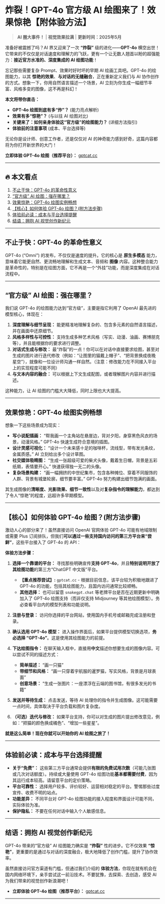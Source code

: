 # 炸裂！GPT-4o 官方级 AI 绘图来了！效果惊艳【附体验方法】

> **AI 圈大事件！** | **视觉效果拉满** | **更新时间：2025年5月**

准备好被震撼了吗？AI 界又迎来了一次 **“炸裂”** 级的进化——**GPT-4o** 横空出世！它带来的不仅仅是对话速度和理解力的飞跃，更有一个让无数人翘首以盼的超强能力：**接近官方水准的、深度集成的 AI 绘图功能**！

忘记那些需要复杂 Prompt、效果时好时坏的早期 AI 绘画工具吧。GPT-4o 的绘图能力，以其 **惊艳的效果**、**与对话的无缝融合**，正在重新定义我们与 AI 协作创作的方式。想象一下，你用自然语言描述一个场景，AI 立刻为你生成一幅细节丰富、风格多变的图像，这不再是科幻！

**本文将带你直击：**

*   **GPT-4o 绘图到底有多“炸”？** (能力亮点解析)
*   **效果有多“惊艳”？** (与以往 AI 绘图对比)
*   **关键来了：如何亲身体验这“官方级”的绘图能力？** (详细方法指引)
*   **体验前的注意事项** (成本、平台选择等)

无论你是设计师、创意工作者，还是仅仅对 AI 的神奇能力感到好奇，这篇内容都将为你打开新世界的大门！

 **立即体验 GPT-4o 绘图（推荐平台）：** [gptcat.cc](https://gptcat.cc)

---

## 🔥 本文看点
1. [不止于快：GPT-4o 的革命性意义](#不止于快gpt-4o-的革命性意义)
2. [“官方级” AI 绘图：强在哪里？](#官方级-ai-绘图强在哪里)
3. [效果惊艳：GPT-4o 绘图实例畅想](#效果惊艳gpt-4o-绘图实例畅想)
4. [【核心】如何体验 GPT-4o 绘图？(附方法步骤)](#核心如何体验-gpt-4o-绘图附方法步骤)
5. [体验前必读：成本与平台选择提醒](#体验前必读成本与平台选择提醒)
6. [结语：拥抱 AI 视觉创作新纪元](#结语拥抱-ai-视觉创作新纪元)

---

## 不止于快：GPT-4o 的革命性意义

GPT-4o (“Omni”) 的发布，不仅仅是速度的提升。它的核心是 **原生多模态** 能力，意味着它能更自然、更流畅地理解和生成文本、音频和 **图像** 内容。这种整合能力是革命性的，特别是在绘图方面，它不再是一个“外挂”功能，而是深度集成在对话流程中。

---

## “官方级” AI 绘图：强在哪里？

我们说 GPT-4o 的绘图能力达到“官方级”，主要是指它利用了 OpenAI 最先进的模型核心，体现在：

1.  **深度理解与细节呈现：** 能更精准地理解复杂的、包含多元素的自然语言描述，并在画面中还原细节。
2.  **风格多样性与可控性：** 支持生成多种艺术风格（写实、动漫、油画、赛博朋克等），并且能根据你的要求进行调整。
3.  **对话式生成与修改：** 最“炸裂”的一点！你可以在对话中直接要求绘图，甚至对生成的图片进行迭代修改（例如：“让图里的猫戴上帽子”、“把背景换成夜晚星空”），就像和一位设计师沟通一样自然。（注意：修改能力在不同接入平台上的实现程度可能不同）
4.  **与文本内容的融合：** 可以根据上下文生成配图，或者理解图片内容并进行描述。

这种能力，让 AI 绘图的门槛大大降低，同时上限也大大提高。

---

## 效果惊艳：GPT-4o 绘图实例畅想

想象一下这些场景成为现实：

*   **写小说配插画：** “帮我画一个主角站在悬崖边，背对夕阳，身穿黑色风衣的场景，动漫风格。” GPT-4o 快速生成符合意境的插图。
*   **设计灵感可视化：** “设计一个未来感十足的咖啡杯，流线型，带有发光条纹，金属质感。” AI 立刻给出多个设计草图。
*   **社交媒体吸睛图：** “生成一张超级可爱的柴犬头像，戴着生日帽，背景是五彩纸屑，表情要开心。” 快速获得独一无二的头像。
*   **复杂场景构建：** “画一幅拥挤的中世纪集市，包含各种摊位、穿着不同服饰的人群、背景有城堡轮廓，细节要丰富。” GPT-4o 努力构建出细节饱满的画面。

其生成图像的**清晰度、光影效果、细节一致性**以及对**复杂指令的理解能力**，都达到了令人“惊艳”的程度，远超许多早期模型。

---

## 【核心】如何体验 GPT-4o 绘图？(附方法步骤)

激动人心的部分来了！虽然直接访问 OpenAI 官网体验 GPT-4o 可能有地域限制或需要 Plus 订阅排队，但我们**可以通过一些支持国内访问的第三方平台来“尝鲜”**，这些平台接入了 GPT-4o 的 API：

**体验方法步骤：**

1.  **选择一个靠谱的平台：** 寻找那些明确宣传**支持 GPT-4o**，并且**特别说明开放了其绘图功能**的第三方“ChatGPT 中文版”平台。
    *   **【重点推荐尝试】:** `gptcat.cc` - 根据目前信息，该平台较为积极地跟进了 GPT-4o 的功能，包括其绘图能力，且国内访问通常比较顺畅。
    *   **其他选择：** 也可以留意 `snakegpt.chat` 等老牌平台是否在近期更新中明确加入了 GPT-4o 绘图支持（而非仅支持 Midjourney 等其他绘图模型）。务必查看平台内的模型列表和功能说明。

2.  **注册与登录：** 访问你选择的平台网站，使用国内手机号或邮箱完成注册和登录。

3.  **确认选用 GPT-4o 模型：** 进入操作界面后，如果平台提供模型切换选项，**务必选择 “GPT-4o”**。这是使用其绘图能力的前提。

4.  **下达绘图指令：** 在聊天输入框中，直接用**中文**描述你想要生成的图像内容。可以尝试不同的描述方式：
    *   **简单描述：** “画一只猫”
    *   **带细节和风格：** “画一只穿着宇航服的暹罗猫，写实风格，背景是月球表面”
    *   **创意场景：** “生成一张图片：一座漂浮在云端的图书馆，有很多发光的书籍”

5.  **发送并等待生成：** 点击发送，等待 AI 处理你的指令并生成图像。这可能需要一点时间，具体取决于平台负载和图片复杂度。

6.  **（可选）迭代与修改：** 如果平台支持，你可以对生成的图片提出修改意见，例如：“把猫的颜色换成橘色”、“增加一些星星”。

**就是这么简单！现在你就可以开始你的 AI 绘图之旅了！**

---

## 体验前必读：成本与平台选择提醒

*   **关于“免费”：** 这些第三方平台通常会提供**有限的免费试用次数**（可能几张图或几次对话额度）。持续或大量使用 GPT-4o 绘图功能**基本都需要付费**，因为其运行成本较高。请留意平台的定价策略。
*   **平台可靠性：** 选择用户较多、评价较好、运营相对稳定的平台。警惕那些过度宣传、收费不明的站点。
*   **功能差异：** 不同平台对 GPT-4o 绘图功能的接入程度和界面设计可能不同，实际体验为准。
*   **保护隐私：** 不要在任何对话中输入个人敏感信息。

---

## 结语：拥抱 AI 视觉创作新纪元

GPT-4o 带来的“官方级” AI 绘图能力确实是 **“炸裂”** 性的进步。它不仅效果 **“惊艳”**，更重要的是通过与对话的深度融合，极大地降低了创作门槛，提升了协作效率。

虽然直接访问官方渠道有门槛，但通过我们介绍的 **体验方法**，你现在就有机会在国内网络环境下，亲手尝试这一前沿技术。不要犹豫，去探索、去创造，感受 AI 为我们带来的视觉创作新浪潮吧！

*   **立即体验 GPT-4o 绘图（推荐平台）：** [gptcat.cc](https://gptcat.cc)

---
